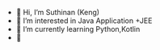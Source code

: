 - 👋 Hi, I’m Suthinan (Keng)
- 👀 I’m interested in Java Application +JEE
- 🌱 I’m currently learning Python,Kotlin
- 💞️

